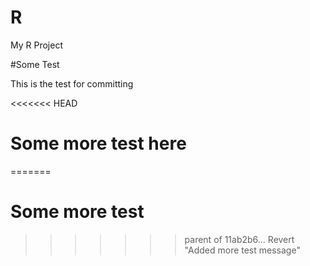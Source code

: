 R
=
My R Project

#Some Test

This is the test for committing

<<<<<<< HEAD
# Some more test here
=======
# Some more test
>>>>>>> parent of 11ab2b6... Revert "Added more test message"
